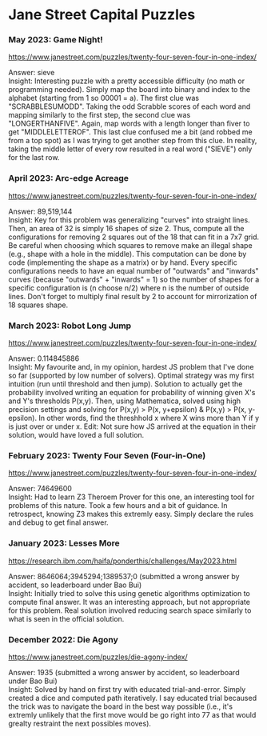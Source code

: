 # Jane Street Capital Puzzles

### May 2023: Game Night! <br>
https://www.janestreet.com/puzzles/twenty-four-seven-four-in-one-index/

Answer: sieve <br>
Insight: Interesting puzzle with a pretty accessible difficulty (no math or programming needed). Simply map the board into binary and index to the alphabet (starting from 1 so 00001 = a). The first clue was "SCRABBLESUMODD". Taking the odd Scrabble scores of each word and mapping similarly to the first step, the second clue was "LONGERTHANFIVE". Again, map words with a length longer than fiver to get "MIDDLELETTEROF". This last clue confused me a bit (and robbed me from a top spot) as I was trying to get another step from this clue. In reality, taking the middle letter of every row resulted in a real word ("SIEVE") only for the last row.

### April 2023: Arc-edge Acreage <br>
https://www.janestreet.com/puzzles/twenty-four-seven-four-in-one-index/

Answer: 89,519,144 <br>
Insight: Key for this problem was generalizing "curves" into straight lines. Then, an area of 32 is simply 16 shapes of size 2. Thus, compute all the configurations for removing 2 squares out of the 18 that can fit in a 7x7 grid. Be careful when choosing which squares to remove make an illegal shape (e.g., shape with a hole in the middle). This computation can be done by code (implementing the shape as a matrix) or by hand. Every specific configurations needs to have an equal number of "outwards" and "inwards" curves (because "outwards" + "inwards" = 1) so the number of shapes for a specific configuration is (n choose n/2) where n is the number of outside lines. Don't forget to multiply final result by 2 to account for mirrorization of 18 squares shape.

### March 2023: Robot Long Jump <br>
https://www.janestreet.com/puzzles/twenty-four-seven-four-in-one-index/

Answer: 0.114845886 <br>
Insight: My favourite and, in my opinion, hardest JS problem that I've done so far (supported by low number of solvers). Optimal strategy was my first intuition (run until threshold and then jump). Solution to actually get the probability involved writing an equation for probability of winning given X's and Y's thresholds P(x,y). Then, using Mathematica, solved using high precision settings and solving for P(x,y) > P(x, y+epsilon) & P(x,y) > P(x, y-epsilon). In other words, find the threshhold x where X wins more than Y if y is just over or under x. 
Edit: Not sure how JS arrived at the equation in their solution, would have loved a full solution.

### February 2023: Twenty Four Seven (Four-in-One)<br>
https://www.janestreet.com/puzzles/twenty-four-seven-four-in-one-index/

Answer: 74649600 <br>
Insight: Had to learn Z3 Theroem Prover for this one, an interesting tool for problems of this nature. Took a few hours and a bit of guidance. In retrospect, knowing Z3 makes this extremly easy. Simply declare the rules and debug to get final answer.

### January 2023: Lesses More<br>
https://research.ibm.com/haifa/ponderthis/challenges/May2023.html

Answer: 8646064;3945294;1389537;0 (submitted a wrong answer by accident, so leaderboard under Bao Bui)<br>
Insight: Initially tried to solve this using genetic algorithms optimization to compute final answer. It was 
an interesting approach, but not appropriate for this problem. Real solution involved reducing search space similarly to what is seen in the official solution.

### December 2022: Die Agony<br>
https://www.janestreet.com/puzzles/die-agony-index/

Answer: 1935 (submitted a wrong answer by accident, so leaderboard under Bao Bui)<br>
Insight: Solved by hand on first try with educated trial-and-error. Simply created a dice and computed path
iteratively. I say educated trial becaused the trick was to navigate the board in the best way possible (i.e.,
it's extremly unlikely that the first move would be go right into 77 as that would grealty restraint the next
possibles moves).

